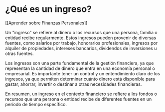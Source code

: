 # ¿Qué es un ingreso?

[[Aprender sobre Finanzas Personales]]

Un "ingreso" se refiere al dinero o los recursos que una persona, familia o entidad recibe regularmente. Estos ingresos pueden provenir de diversas fuentes, como salarios por trabajo, honorarios profesionales, ingresos por alquiler de propiedades, intereses bancarios, dividendos de inversiones u otras fuentes.

Los ingresos son una parte fundamental de la gestión financiera, ya que representan la cantidad de dinero que entra en una economía personal o empresarial. Es importante tener un control y un entendimiento claro de los ingresos, ya que permiten determinar cuánto dinero está disponible para gastar, ahorrar, invertir o destinar a otras necesidades financieras.

En resumen, un ingreso en el contexto financiero se refiere a los fondos o recursos que una persona o entidad recibe de diferentes fuentes en un período de tiempo específico.